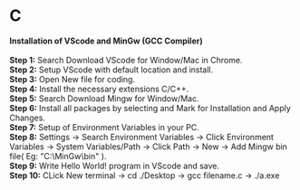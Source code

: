 # C
**Installation of VScode and MinGw (GCC Compiler)**
<br>
<br>
**Step 1:** Search Download VScode for Window/Mac in Chrome.
<br>
**Step 2:** Setup VScode with default location and install.
<br>
**Step 3:** Open New file for coding.
<br>
**Step 4:** Install the necessary extensions C/C++.
<br>
**Step 5:** Search Download Mingw for Window/Mac.
<br>
**Step 6:** Install all packages by selecting and Mark for Installation and Apply Changes.
<br>
**Step 7:** Setup of Environment Variables in your PC.
<br>
**Step 8:** Settings -> Search Environment Variables -> Click Environment Variables -> System Variables/Path -> Click Path -> New -> Add Mingw bin file( Eg: "C:\MinGw\bin" ).
<br>
**Step 9:** Write Hello World! program in VScode and save.
<br>
**Step 10:** CLick New terminal -> cd ./Desktop -> gcc filename.c -> ./a.exe
